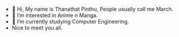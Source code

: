 - 👋 Hi, My name is Thanathat Pinthu, People usually call me March.
- 👀 I’m interested in Anime n Manga.
- 🌱 I’m currently studying Computer Engineering.
- Nice to meet you all.

<!---
AlabicaCoff/AlabicaCoff is a ✨ special ✨ repository because its `README.md` (this file) appears on your GitHub profile.
You can click the Preview link to take a look at your changes.
--->
